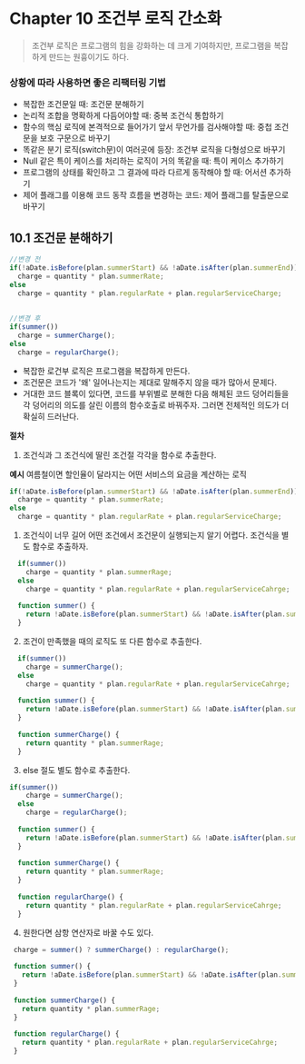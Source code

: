 

# Chapter 10 조건부 로직 간소화

> 조건부 로직은 프로그램의 힘을 강화하는 데 크게 기여하지만, 프로그램을 복잡하게 만드는 원흉이기도 하다.

### 상황에 따라 사용하면 좋은 리팩터링 기법
- 복잡한 조건문일 때: 조건문 분해하기
- 논리적 조합을 명확하게 다듬어야할 때: 중복 조건식 통합하기
- 함수의 핵심 로직에 본격적으로 들어가기 앞서 무언가를 검사해야할 때: 중첩 조건문을 보호 구문으로 바꾸기
- 똑같은 분기 로직(switch문)이 여러곳에 등장: 조건부 로직을 다형성으로 바꾸기
- Null 같은 특이 케이스를 처리하는 로직이 거의 똑같을 때: 특이 케이스 추가하기
- 프로그램의 상태를 확인하고 그 결과에 따라 다르게 동작해야 할 때: 어서션 추가하기
- 제어 플래그를 이용해 코드 동작 흐름을 변경하는 코드: 제어 플래그를 탈출문으로 바꾸기


## 10.1 조건문 분해하기

```js
//변경 전
if(!aDate.isBefore(plan.summerStart) && !aDate.isAfter(plan.summerEnd))
  charge = quantity * plan.summerRate;
else
  charge = quantity * plan.regularRate + plan.regularServiceCharge;
  
  
//변경 후
if(summer())
  charge = summerCharge();
else
  charge = regularCharge();
```

- 복잡한 로건부 로직은 프로그램을 복잡하게 만든다.
- 조건문은 코드가 '왜' 일어나는지는 제대로 말해주지 않을 때가 많아서 문제다.
- 거대한 코드 블록이 있다면, 코드를 부위별로 분해한 다음 해체된 코드 덩어리들을 각 덩어리의 의도를 살린 이름의 함수호출로 바꿔주자. 그러면 전체적인 의도가 더 확실히 드러난다.

**절차**
1. 조건식과 그 조건식에 딸린 조건절 각각을 함수로 추출한다.


**예시**
여름철이면 할인율이 달라지는 어떤 서비스의 요금을 계산하는 로직

```js
if(!aDate.isBefore(plan.summerStart) && !aDate.isAfter(plan.summerEnd))
  charge = quantity * plan.summerRate;
else
  charge = quantity * plan.regularRate + plan.regularServiceCharge;
```

1. 조건식이 너무 길어 어떤 조건에서 조건문이 실행되는지 알기 어렵다. 조건식을 별도 함수로 추출하자.
  ```js
    if(summer())
      charge = quantity * plan.summerRage;
    else
      charge = quantity * plan.regularRate + plan.regularServiceCahrge;
     
    function summer() {
      return !aDate.isBefore(plan.summerStart) && !aDate.isAfter(plan.summerEnd);
    }
  ```

2. 조건이 만족했을 때의 로직도 또 다른 함수로 추출한다.
  ```js
    if(summer())
      charge = summerCharge();
    else
      charge = quantity * plan.regularRate + plan.regularServiceCahrge;
     
    function summer() {
      return !aDate.isBefore(plan.summerStart) && !aDate.isAfter(plan.summerEnd);
    }
    
    function summerCharge() {
      return quantity * plan.summerRage;
    }
  ```

3. else 절도 별도 함수로 추출한다.
  ```js
  if(summer())
      charge = summerCharge();
    else
      charge = regularCharge();
     
    function summer() {
      return !aDate.isBefore(plan.summerStart) && !aDate.isAfter(plan.summerEnd);
    }
    
    function summerCharge() {
      return quantity * plan.summerRage;
    }
    
    function regularCharge() {
      return quantity * plan.regularRate + plan.regularServiceCahrge;
    }
  ```
  
  4. 원한다면 삼항 연산자로 바꿀 수도 있다.
   ```js
    charge = summer() ? summerCharge() : regularCharge();
     
    function summer() {
      return !aDate.isBefore(plan.summerStart) && !aDate.isAfter(plan.summerEnd);
    }
    
    function summerCharge() {
      return quantity * plan.summerRage;
    }
    
    function regularCharge() {
      return quantity * plan.regularRate + plan.regularServiceCahrge;
    }
  ```


